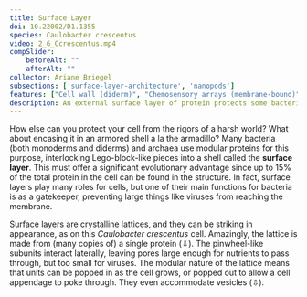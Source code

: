 ```yaml
---
title: Surface Layer
doi: 10.22002/D1.1355
species: Caulobacter crescentus
video: 2_6_Ccrescentus.mp4
compSlider:
    beforeAlt: ""
    afterAlt: ""
collector: Ariane Briegel
subsections: ['surface-layer-architecture', 'nanopods']
features: ["Cell wall (diderm)", "Chemosensory arrays (membrane-bound)", "Flagellar motor (disassembled)", "Membrane (inner)", "Membrane (outer)", "Pili", "Ribosomes", "Storage granules", "Surface layer"]
description: An external surface layer of protein protects some bacteria like Caulobacter crescentus and Delftia acidovorans. S-layer around vesicles forms nanopods.
---
```


How else can you protect your cell from the rigors of a harsh world? What about encasing it in an armored shell a la the armadillo? Many bacteria (both monoderms and diderms) and archaea use modular proteins for this purpose, interlocking Lego-block-like pieces into a shell called the **surface layer**. This must offer a significant evolutionary advantage since up to 15% of the total protein in the cell can be found in the structure. In fact, surface layers play many roles for cells, but one of their main functions for bacteria is as a gatekeeper, preventing large things like viruses from reaching the membrane.

Surface layers are crystalline lattices, and they can be striking in appearance, as on this *Caulobacter crescentus* cell. Amazingly, the lattice is made from (many copies of) a single protein (⇩). The pinwheel-like subunits interact laterally, leaving pores large enough for nutrients to pass through, but too small for viruses. The modular nature of the lattice means that units can be popped in as the cell grows, or popped out to allow a cell appendage to poke through. They even accommodate vesicles (⇩).

